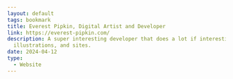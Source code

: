 ```yaml
---
layout: default
tags: bookmark
title: Everest Pipkin, Digital Artist and Developer
link: https://everest-pipkin.com/
description: A super interesting developer that does a lot if interesting games,
  illustrations, and sites.
date: 2024-04-12
type:
  - Website
---
```

